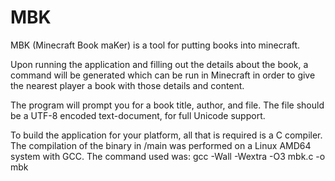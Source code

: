 # MBK
MBK (Minecraft Book maKer) is a tool for putting books into minecraft.

Upon running the application and filling out the details about the book, a command will be generated which can be run in Minecraft in order to give the nearest player a book with those details and content.

The program will prompt you for a book title, author, and file.
The file should be a UTF-8 encoded text-document, for full Unicode support.

To build the application for your platform, all that is required is a C compiler.
The compilation of the binary in /main was performed on a Linux AMD64 system with GCC.
The command used was: gcc -Wall -Wextra -O3 mbk.c -o mbk
